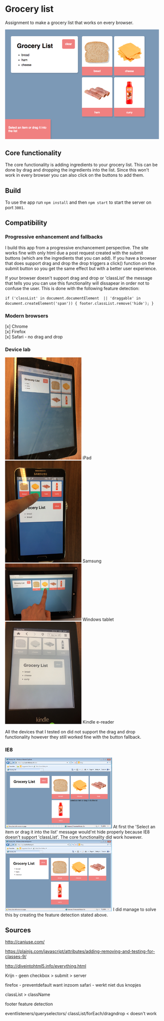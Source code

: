 # Grocery list
Assignment to make a grocery list that works on every browser.

![screenshot](screens/home.png)

## Core functionality
The core functionality is adding ingredients to your grocery list. This can be done by drag and dropping the ingredients into the list. Since this won't work in every browser you can also click on the buttons to add them.

## Build
To use the app run `npm install` and then `npm start` to start the server on port `3001`.

## Compatibility

### Progressive enhancement and fallbacks
I build this app from a progressive enchancement perspective. The site works fine with only html due a post request created with the submit buttons (which are the ingredients that you can add). If you have a browser that does support drag and drop the drop triggers a click() function on the submit button so you get the same effect but with a better user experience.

If your browser doesn't support drag and drop or 'classList' the message that tells you you can use this functionality will dissapear in order not to confuse the user. This is done with the following feature detection:

`if ('classList' in document.documentElement  || 'draggable' in document.createElement('span')) {
	footer.classList.remove('hide');
}`

### Modern browsers
[x] Chrome  
[x] Firefox  
[x] Safari - no drag and drop  

### Device lab
<img src="screens/ipad.jpg" width="250">  
iPad
<img src="screens/samsung.jpg" width="250">  
Samsung
<img src="screens/wintab.jpg" width="250">  
Windows tablet
<img src="screens/kindle.jpg" width="250">  
Kindle e-reader
  
All the devices that I tested on did not support the drag and drop functionality however they still worked fine with the button fallback.

### IE8
<img src="screens/windowsfirst.png" width="350">  
At first the 'Select an item or drag it into the list' message would'nt hide properly because IE8 doesn't support 'classList'. The core functionality did work however.

<img src="screens/windowsres.png" width="350">  
I did manage to solve this by creating the feature detection stated above.


## Sources
<a href="https://plainjs.com/javascript/attributes/adding-removing-and-testing-for-classes-9/">http://caniuse.com/</a>

<a href="https://plainjs.com/javascript/attributes/adding-removing-and-testing-for-classes-9/">https://plainjs.com/javascript/attributes/adding-removing-and-testing-for-classes-9/</a>

<a href="http://diveintohtml5.info/everything.html">http://diveintohtml5.info/everything.html</a>

Krijn - geen checkbox > submit > server

firefox - preventdefault want inzoom
safari - werkt niet dus knopjes

classList > className

footer feature detection

eventlisteners/queryselectors/
classList/forEach/dragndrop < doesn't work